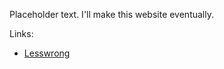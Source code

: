 Placeholder text. I'll make this website eventually.

Links:
- [Lesswrong](https://www.lesswrong.com/users/morphism)
